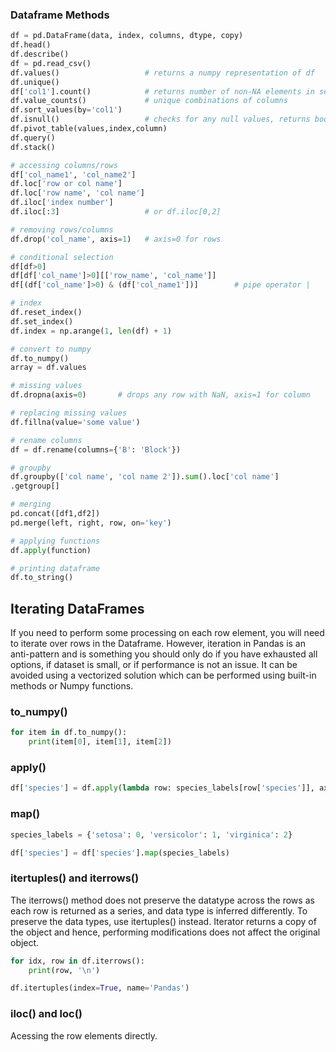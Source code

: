 ### Dataframe Methods

```python
df = pd.DataFrame(data, index, columns, dtype, copy)
df.head()
df.describe()
df = pd.read_csv()
df.values()                   # returns a numpy representation of df
df.unique()
df['col1'].count()            # returns number of non-NA elements in series
df.value_counts()             # unique combinations of columns
df.sort_values(by='col1')
df.isnull()                   # checks for any null values, returns boolean
df.pivot_table(values,index,column)
df.query()
df.stack()

# accessing columns/rows
df['col_name1', 'col_name2']
df.loc['row or col name']
df.loc['row name', 'col name']
df.iloc['index number']
df.iloc[:3]                   # or df.iloc[0,2]

# removing rows/columns
df.drop('col_name', axis=1)   # axis=0 for rows

# conditional selection
df[df>0]
df[df['col_name']>0][['row_name', 'col_name']]
df[(df['col_name']>0) & (df['col_name1'])]        # pipe operator |

# index
df.reset_index()
df.set_index()
df.index = np.arange(1, len(df) + 1)

# convert to numpy
df.to_numpy()
array = df.values

# missing values
df.dropna(axis=0)       # drops any row with NaN, axis=1 for column

# replacing missing values
df.fillna(value='some value')

# rename columns
df = df.rename(columns={'B': 'Block'})

# groupby
df.groupby(['col name', 'col name 2']).sum().loc['col name']
.getgroup[]

# merging
pd.concat([df1,df2])
pd.merge(left, right, row, on='key')

# applying functions
df.apply(function)

# printing dataframe
df.to_string()

```

## Iterating DataFrames

If you need to perform some processing on each row element, you will need to iterate over rows in the Dataframe. However, iteration in Pandas is an anti-pattern and is something you should only do if you have exhausted all options, if dataset is small, or if performance is not an issue. It can be avoided using a vectorized solution which can be performed using built-in methods or Numpy functions.

### to_numpy()

```py
for item in df.to_numpy():
    print(item[0], item[1], item[2])
```

### apply()

```py
df['species'] = df.apply(lambda row: species_labels[row['species']], axis=1)
```

### map()

```py
species_labels = {'setosa': 0, 'versicolor': 1, 'virginica': 2}

df['species'] = df['species'].map(species_labels)
```

### itertuples() and iterrows()

The iterrows() method does not preserve the datatype across the rows as each row is returned as a series, and data type is inferred differently. To preserve the data types, use itertuples() instead. Iterator returns a copy of the object and hence, performing modifications does not affect the original object.

```py
for idx, row in df.iterrows():
    print(row, '\n')

df.itertuples(index=True, name='Pandas')
```

### iloc() and loc()

Acessing the row elements directly.
